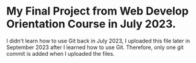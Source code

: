 # My Final Project from Web Develop Orientation Course in July 2023.

I didn't learn how to use Git back in July 2023, I uploaded this file later in September 2023 after I learned how to use Git.
Therefore, only one git commit is added when I uploaded the files.
